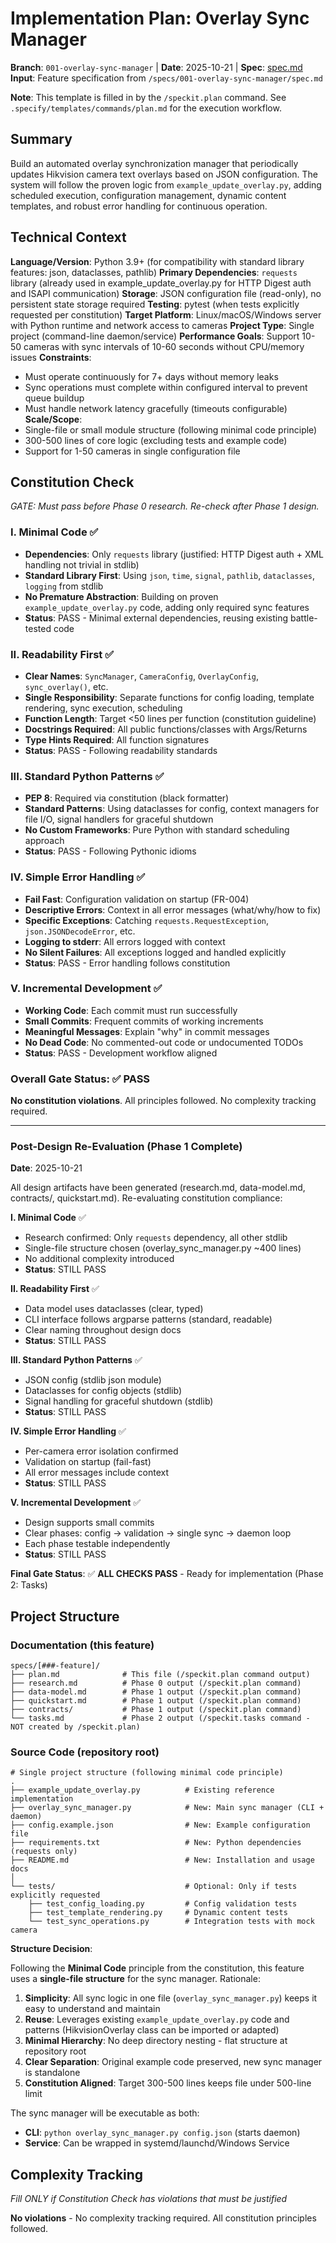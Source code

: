 # Implementation Plan: Overlay Sync Manager

**Branch**: `001-overlay-sync-manager` | **Date**: 2025-10-21 | **Spec**: [spec.md](./spec.md)
**Input**: Feature specification from `/specs/001-overlay-sync-manager/spec.md`

**Note**: This template is filled in by the `/speckit.plan` command. See `.specify/templates/commands/plan.md` for the execution workflow.

## Summary

Build an automated overlay synchronization manager that periodically updates Hikvision camera text overlays based on JSON configuration. The system will follow the proven logic from `example_update_overlay.py`, adding scheduled execution, configuration management, dynamic content templates, and robust error handling for continuous operation.

## Technical Context

**Language/Version**: Python 3.9+ (for compatibility with standard library features: json, dataclasses, pathlib)
**Primary Dependencies**: `requests` library (already used in example_update_overlay.py for HTTP Digest auth and ISAPI communication)
**Storage**: JSON configuration file (read-only), no persistent state storage required
**Testing**: pytest (when tests explicitly requested per constitution)
**Target Platform**: Linux/macOS/Windows server with Python runtime and network access to cameras
**Project Type**: Single project (command-line daemon/service)
**Performance Goals**: Support 10-50 cameras with sync intervals of 10-60 seconds without CPU/memory issues
**Constraints**:
- Must operate continuously for 7+ days without memory leaks
- Sync operations must complete within configured interval to prevent queue buildup
- Must handle network latency gracefully (timeouts configurable)
**Scale/Scope**:
- Single-file or small module structure (following minimal code principle)
- 300-500 lines of core logic (excluding tests and example code)
- Support for 1-50 cameras in single configuration file

## Constitution Check

*GATE: Must pass before Phase 0 research. Re-check after Phase 1 design.*

### I. Minimal Code ✅
- **Dependencies**: Only `requests` library (justified: HTTP Digest auth + XML handling not trivial in stdlib)
- **Standard Library First**: Using `json`, `time`, `signal`, `pathlib`, `dataclasses`, `logging` from stdlib
- **No Premature Abstraction**: Building on proven `example_update_overlay.py` code, adding only required sync features
- **Status**: PASS - Minimal external dependencies, reusing existing battle-tested code

### II. Readability First ✅
- **Clear Names**: `SyncManager`, `CameraConfig`, `OverlayConfig`, `sync_overlay()`, etc.
- **Single Responsibility**: Separate functions for config loading, template rendering, sync execution, scheduling
- **Function Length**: Target <50 lines per function (constitution guideline)
- **Docstrings Required**: All public functions/classes with Args/Returns
- **Type Hints Required**: All function signatures
- **Status**: PASS - Following readability standards

### III. Standard Python Patterns ✅
- **PEP 8**: Required via constitution (black formatter)
- **Standard Patterns**: Using dataclasses for config, context managers for file I/O, signal handlers for graceful shutdown
- **No Custom Frameworks**: Pure Python with standard scheduling approach
- **Status**: PASS - Following Pythonic idioms

### IV. Simple Error Handling ✅
- **Fail Fast**: Configuration validation on startup (FR-004)
- **Descriptive Errors**: Context in all error messages (what/why/how to fix)
- **Specific Exceptions**: Catching `requests.RequestException`, `json.JSONDecodeError`, etc.
- **Logging to stderr**: All errors logged with context
- **No Silent Failures**: All exceptions logged and handled explicitly
- **Status**: PASS - Error handling follows constitution

### V. Incremental Development ✅
- **Working Code**: Each commit must run successfully
- **Small Commits**: Frequent commits of working increments
- **Meaningful Messages**: Explain "why" in commit messages
- **No Dead Code**: No commented-out code or undocumented TODOs
- **Status**: PASS - Development workflow aligned

### Overall Gate Status: ✅ PASS

**No constitution violations**. All principles followed. No complexity tracking required.

---

### Post-Design Re-Evaluation (Phase 1 Complete)

**Date**: 2025-10-21

All design artifacts have been generated (research.md, data-model.md, contracts/, quickstart.md). Re-evaluating constitution compliance:

**I. Minimal Code** ✅
- Research confirmed: Only `requests` dependency, all other stdlib
- Single-file structure chosen (overlay_sync_manager.py ~400 lines)
- No additional complexity introduced
- **Status**: STILL PASS

**II. Readability First** ✅
- Data model uses dataclasses (clear, typed)
- CLI interface follows argparse patterns (standard, readable)
- Clear naming throughout design docs
- **Status**: STILL PASS

**III. Standard Python Patterns** ✅
- JSON config (stdlib json module)
- Dataclasses for config objects (stdlib)
- Signal handling for graceful shutdown (stdlib)
- **Status**: STILL PASS

**IV. Simple Error Handling** ✅
- Per-camera error isolation confirmed
- Validation on startup (fail-fast)
- All error messages include context
- **Status**: STILL PASS

**V. Incremental Development** ✅
- Design supports small commits
- Clear phases: config → validation → single sync → daemon loop
- Each phase testable independently
- **Status**: STILL PASS

**Final Gate Status**: ✅ **ALL CHECKS PASS** - Ready for implementation (Phase 2: Tasks)

## Project Structure

### Documentation (this feature)

```
specs/[###-feature]/
├── plan.md              # This file (/speckit.plan command output)
├── research.md          # Phase 0 output (/speckit.plan command)
├── data-model.md        # Phase 1 output (/speckit.plan command)
├── quickstart.md        # Phase 1 output (/speckit.plan command)
├── contracts/           # Phase 1 output (/speckit.plan command)
└── tasks.md             # Phase 2 output (/speckit.tasks command - NOT created by /speckit.plan)
```

### Source Code (repository root)

```
# Single project structure (following minimal code principle)
.
├── example_update_overlay.py          # Existing reference implementation
├── overlay_sync_manager.py            # New: Main sync manager (CLI + daemon)
├── config.example.json                # New: Example configuration file
├── requirements.txt                   # New: Python dependencies (requests only)
├── README.md                          # New: Installation and usage docs
│
└── tests/                             # Optional: Only if tests explicitly requested
    ├── test_config_loading.py         # Config validation tests
    ├── test_template_rendering.py     # Dynamic content tests
    └── test_sync_operations.py        # Integration tests with mock camera
```

**Structure Decision**:

Following the **Minimal Code** principle from the constitution, this feature uses a **single-file structure** for the sync manager. Rationale:

1. **Simplicity**: All sync logic in one file (`overlay_sync_manager.py`) keeps it easy to understand and maintain
2. **Reuse**: Leverages existing `example_update_overlay.py` code and patterns (HikvisionOverlay class can be imported or adapted)
3. **Minimal Hierarchy**: No deep directory nesting - flat structure at repository root
4. **Clear Separation**: Original example code preserved, new sync manager is standalone
5. **Constitution Aligned**: Target 300-500 lines keeps file under 500-line limit

The sync manager will be executable as both:
- **CLI**: `python overlay_sync_manager.py config.json` (starts daemon)
- **Service**: Can be wrapped in systemd/launchd/Windows Service

## Complexity Tracking

*Fill ONLY if Constitution Check has violations that must be justified*

**No violations** - No complexity tracking required. All constitution principles followed.

